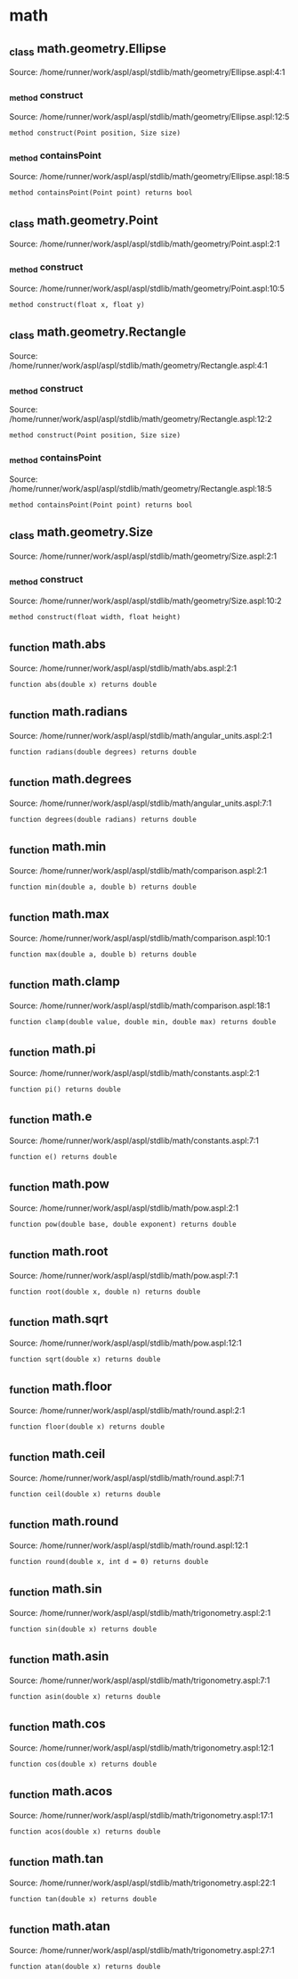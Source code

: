 # math
## <sub>class</sub> math.geometry.Ellipse
Source: /home/runner/work/aspl/aspl/stdlib/math/geometry/Ellipse.aspl:4:1
### <sub>method</sub> construct
Source: /home/runner/work/aspl/aspl/stdlib/math/geometry/Ellipse.aspl:12:5
```aspl
method construct(Point position, Size size)
```
### <sub>method</sub> containsPoint
Source: /home/runner/work/aspl/aspl/stdlib/math/geometry/Ellipse.aspl:18:5
```aspl
method containsPoint(Point point) returns bool
```

## <sub>class</sub> math.geometry.Point
Source: /home/runner/work/aspl/aspl/stdlib/math/geometry/Point.aspl:2:1
### <sub>method</sub> construct
Source: /home/runner/work/aspl/aspl/stdlib/math/geometry/Point.aspl:10:5
```aspl
method construct(float x, float y)
```

## <sub>class</sub> math.geometry.Rectangle
Source: /home/runner/work/aspl/aspl/stdlib/math/geometry/Rectangle.aspl:4:1
### <sub>method</sub> construct
Source: /home/runner/work/aspl/aspl/stdlib/math/geometry/Rectangle.aspl:12:2
```aspl
method construct(Point position, Size size)
```
### <sub>method</sub> containsPoint
Source: /home/runner/work/aspl/aspl/stdlib/math/geometry/Rectangle.aspl:18:5
```aspl
method containsPoint(Point point) returns bool
```

## <sub>class</sub> math.geometry.Size
Source: /home/runner/work/aspl/aspl/stdlib/math/geometry/Size.aspl:2:1
### <sub>method</sub> construct
Source: /home/runner/work/aspl/aspl/stdlib/math/geometry/Size.aspl:10:2
```aspl
method construct(float width, float height)
```

## <sub>function</sub> math.abs
Source: /home/runner/work/aspl/aspl/stdlib/math/abs.aspl:2:1
```aspl
function abs(double x) returns double
```

## <sub>function</sub> math.radians
Source: /home/runner/work/aspl/aspl/stdlib/math/angular_units.aspl:2:1
```aspl
function radians(double degrees) returns double
```

## <sub>function</sub> math.degrees
Source: /home/runner/work/aspl/aspl/stdlib/math/angular_units.aspl:7:1
```aspl
function degrees(double radians) returns double
```

## <sub>function</sub> math.min
Source: /home/runner/work/aspl/aspl/stdlib/math/comparison.aspl:2:1
```aspl
function min(double a, double b) returns double
```

## <sub>function</sub> math.max
Source: /home/runner/work/aspl/aspl/stdlib/math/comparison.aspl:10:1
```aspl
function max(double a, double b) returns double
```

## <sub>function</sub> math.clamp
Source: /home/runner/work/aspl/aspl/stdlib/math/comparison.aspl:18:1
```aspl
function clamp(double value, double min, double max) returns double
```

## <sub>function</sub> math.pi
Source: /home/runner/work/aspl/aspl/stdlib/math/constants.aspl:2:1
```aspl
function pi() returns double
```

## <sub>function</sub> math.e
Source: /home/runner/work/aspl/aspl/stdlib/math/constants.aspl:7:1
```aspl
function e() returns double
```

## <sub>function</sub> math.pow
Source: /home/runner/work/aspl/aspl/stdlib/math/pow.aspl:2:1
```aspl
function pow(double base, double exponent) returns double
```

## <sub>function</sub> math.root
Source: /home/runner/work/aspl/aspl/stdlib/math/pow.aspl:7:1
```aspl
function root(double x, double n) returns double
```

## <sub>function</sub> math.sqrt
Source: /home/runner/work/aspl/aspl/stdlib/math/pow.aspl:12:1
```aspl
function sqrt(double x) returns double
```

## <sub>function</sub> math.floor
Source: /home/runner/work/aspl/aspl/stdlib/math/round.aspl:2:1
```aspl
function floor(double x) returns double
```

## <sub>function</sub> math.ceil
Source: /home/runner/work/aspl/aspl/stdlib/math/round.aspl:7:1
```aspl
function ceil(double x) returns double
```

## <sub>function</sub> math.round
Source: /home/runner/work/aspl/aspl/stdlib/math/round.aspl:12:1
```aspl
function round(double x, int d = 0) returns double
```

## <sub>function</sub> math.sin
Source: /home/runner/work/aspl/aspl/stdlib/math/trigonometry.aspl:2:1
```aspl
function sin(double x) returns double
```

## <sub>function</sub> math.asin
Source: /home/runner/work/aspl/aspl/stdlib/math/trigonometry.aspl:7:1
```aspl
function asin(double x) returns double
```

## <sub>function</sub> math.cos
Source: /home/runner/work/aspl/aspl/stdlib/math/trigonometry.aspl:12:1
```aspl
function cos(double x) returns double
```

## <sub>function</sub> math.acos
Source: /home/runner/work/aspl/aspl/stdlib/math/trigonometry.aspl:17:1
```aspl
function acos(double x) returns double
```

## <sub>function</sub> math.tan
Source: /home/runner/work/aspl/aspl/stdlib/math/trigonometry.aspl:22:1
```aspl
function tan(double x) returns double
```

## <sub>function</sub> math.atan
Source: /home/runner/work/aspl/aspl/stdlib/math/trigonometry.aspl:27:1
```aspl
function atan(double x) returns double
```